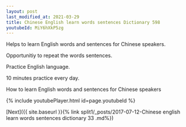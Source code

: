 ```yaml
---
layout: post
last_modified_at: 2021-03-29
title: Chinese English learn words sentences Dictionary 598 
youtubeId: MiY6hXkP5zg
---
```

 
 
Helps to learn English words and sentences for Chinese speakers.

Opportunitiy to repeat the words sentences. 

Practice English language. 
 
10 minutes practice every day. 
 
How to learn English words and sentences for Chinese speakers 
 
{% include youtubePlayer.html id=page.youtubeId %}
 
 
[Next]({{ site.baseurl }}{% link  split1/_posts/2017-07-12-Chinese english learn words sentences dictionary 33 .md%})
 
